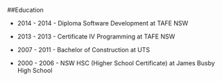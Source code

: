 ##Education

- 2014 - 2014 - Diploma Software Development at TAFE NSW

- 2013 - 2013 - Certificate IV Programming at TAFE NSW

- 2007 - 2011 - Bachelor of Construction at UTS

- 2000 - 2006 - NSW HSC (Higher School Certificate) at James Busby High School

